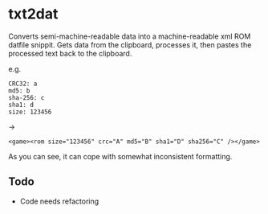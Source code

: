 # txt2dat
Converts semi-machine-readable data into a machine-readable xml ROM datfile snippit. Gets data from the clipboard, processes it, then pastes the processed text back to the clipboard.


e.g.
```
CRC32: a
md5: b
sha-256: c
sha1: d
size: 123456
```

->

```
<game><rom size="123456" crc="A" md5="B" sha1="D" sha256="C" /></game>
```

As you can see, it can cope with somewhat inconsistent formatting.

## Todo

* Code needs refactoring
